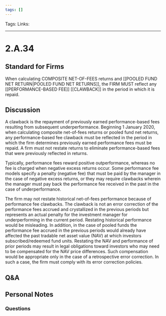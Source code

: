 ```yaml
---
tags: []
---
```

Tags: 
Links: 
___
# 2.A.34
## Standard for Firms
When calculating COMPOSITE NET-OF-FEES returns and [[POOLED FUND NET RETURN|POOLED FUND NET RETURNS]], the FIRM MUST reflect any [[PERFORMANCE-BASED FEE]] [[CLAWBACK]] in the period in which it is repaid.
## Discussion
A clawback is the repayment of previously earned performance-based fees resulting from subsequent underperformance. Beginning 1 January 2020, when calculating composite net-of-fees returns or pooled fund net returns, any performance-based fee clawback must be reflected in the period in which the firm determines previously earned performance fees must be repaid. A firm must not restate returns to eliminate performance-based fees that were previously reflected in returns.

Typically, performance fees reward positive outperformance, whereas no fee is charged when negative excess returns occur. Some performance fee models specify a penalty (negative fee) that must be paid by the manager in the case of negative excess returns, or they may require clawbacks wherein the manager must pay back the performance fee received in the past in the case of underperformance.

The firm may not restate historical net-of-fees performance because of performance fee clawbacks. The clawback is not an error correction of the performance fees accrued and crystallized in the previous periods but represents an actual penalty for the investment manager for underperforming in the current period. Restating historical performance would be misleading. In addition, in the case of pooled funds the performance fee accrued in the previous periods would already have affected the past tradable net asset value (NAV) at which investors subscribed/redeemed fund units. Restating the NAV and performance of prior periods may result in legal obligations toward investors who may need to be compensated for the NAV price differences. Such compensation would be appropriate only in the case of a retrospective error correction. In such a case, the firm must comply with its error correction policies.
## Q&A

## Personal Notes

### Questions